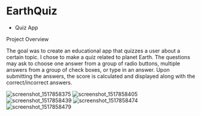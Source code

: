 # EarthQuiz
 - Quiz App

Project Overview

The goal was to create an educational app that quizzes a user about a certain topic. I chose to make a quiz related to planet Earth.  The questions may ask to choose one answer from a group of radio buttons, multiple answers from a group of check boxes, or type in an answer.  Upon submitting the answers, the score is calculated and displayed along with the correct/incorrect answers.

![screenshot_1517858375](https://user-images.githubusercontent.com/23194592/44964527-563e9380-af31-11e8-8be6-864ea7aa84eb.png)
![screenshot_1517858405](https://user-images.githubusercontent.com/23194592/44964528-563e9380-af31-11e8-9ac9-44719c827ca6.png)
![screenshot_1517858439](https://user-images.githubusercontent.com/23194592/44964529-563e9380-af31-11e8-9442-83d4f7336975.png)
![screenshot_1517858474](https://user-images.githubusercontent.com/23194592/44964530-563e9380-af31-11e8-9e01-0407db83adee.png)
![screenshot_1517858479](https://user-images.githubusercontent.com/23194592/44964531-56d72a00-af31-11e8-95b8-26d5f38fdf31.png)

